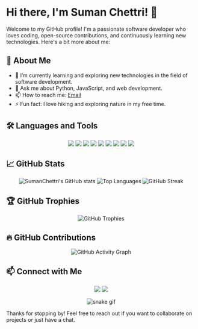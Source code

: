 # Hi there, I'm Suman Chettri! 👋

Welcome to my GitHub profile! I'm a passionate software developer who loves coding, open-source contributions, and continuously learning new technologies. Here's a bit more about me:

## 🚀 About Me

- 🌱 I’m currently learning and exploring new technologies in the field of software development.
- 💬 Ask me about Python, JavaScript, and web development.
- 📫 How to reach me: [Email](mailto:sumanchettri@example.com)
- ⚡ Fun fact: I love hiking and exploring nature in my free time.

## 🛠️ Languages and Tools

<p align="center">
  <img src="https://img.shields.io/badge/python-3670A0?style=for-the-badge&logo=python&logoColor=ffdd54"/>
  <img src="https://img.shields.io/badge/javascript-F7DF1E?style=for-the-badge&logo=javascript&logoColor=black"/>
  <img src="https://img.shields.io/badge/c++-00599C?style=for-the-badge&logo=cplusplus&logoColor=white"/>
  <img src="https://img.shields.io/badge/react-61DAFB?style=for-the-badge&logo=react&logoColor=black"/>
  <img src="https://img.shields.io/badge/node.js-339933?style=for-the-badge&logo=nodedotjs&logoColor=white"/>
  <img src="https://img.shields.io/badge/django-092E20?style=for-the-badge&logo=django&logoColor=white"/>
  <img src="https://img.shields.io/badge/git-F05032?style=for-the-badge&logo=git&logoColor=white"/>
  <img src="https://img.shields.io/badge/docker-2496ED?style=for-the-badge&logo=docker&logoColor=white"/>
  <img src="https://img.shields.io/badge/visual_studio_code-0078D4?style=for-the-badge&logo=visualstudiocode&logoColor=white"/>
</p>

## 📈 GitHub Stats

<p align="center">
  <img src="https://github-readme-stats.vercel.app/api?username=SumanChettri&show_icons=true&theme=radical" alt="SumanChettri's GitHub stats" />
  <img src="https://github-readme-stats.vercel.app/api/top-langs/?username=SumanChettri&layout=compact&theme=radical" alt="Top Languages" />
  <img src="https://github-readme-streak-stats.herokuapp.com/?user=SumanChettri&theme=radical" alt="GitHub Streak" />
</p>

## 🏆 GitHub Trophies

<p align="center">
  <img src="https://github-profile-trophy.vercel.app/?username=SumanChettri&theme=algolia&no-frame=true&column=7" alt="GitHub Trophies" />
</p>

## 🔥 GitHub Contributions

<p align="center">
  <img src="https://activity-graph.herokuapp.com/graph?username=SumanChettri&theme=rogue" alt="GitHub Activity Graph" />
</p>

## 📫 Connect with Me

<p align="center">
  <a href="https://www.linkedin.com/in/sumanchettri"><img src="https://img.shields.io/badge/linkedin-0A66C2?style=for-the-badge&logo=linkedin&logoColor=white" /></a>
  <a href="https://twitter.com/SumanChettri"><img src="https://img.shields.io/badge/twitter-1DA1F2?style=for-the-badge&logo=twitter&logoColor=white" /></a>
</p>

<p align="center">
  <img src="https://github.com/SumanChettri/SumanChettri/raw/output/github-contribution-grid-snake.svg" alt="snake gif" />
</p>

Thanks for stopping by! Feel free to reach out if you want to collaborate on projects or just have a chat.
